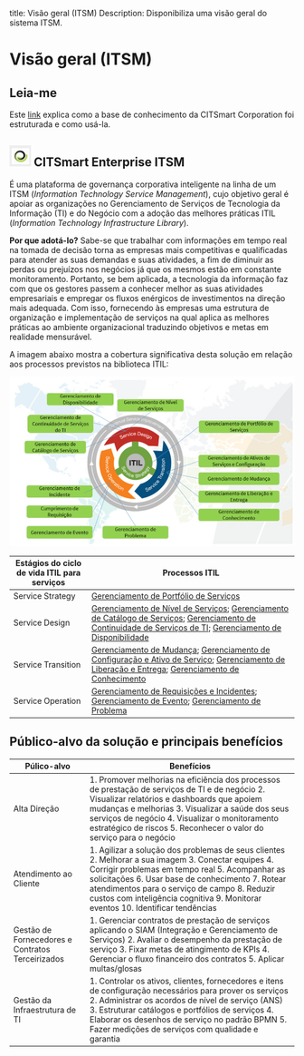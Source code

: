 title:  Visão geral (ITSM)
Description: Disponibiliza uma visão geral do sistema ITSM. 
# Visão geral (ITSM)

Leia-me
---------

Este [link][1] explica como a base de conhecimento da CITSmart Corporation foi estruturada e como usá-la.


![simbolo](images/simb-cits.jpg) CITSmart Enterprise ITSM
------------------------------------------------------------

É uma plataforma de governança corporativa inteligente na linha de um ITSM (*Information Technology Service Management*), cujo 
objetivo geral é apoiar as organizações no Gerenciamento de Serviços de Tecnologia da Informação (TI) e do Negócio com a adoção 
das melhores práticas ITIL (*Information Technology Infrastructure Library*).

**Por que adotá-lo?** Sabe-se que trabalhar com informações em tempo real na tomada de decisão torna as empresas mais 
competitivas e qualificadas para atender as suas demandas e suas atividades, a fim de diminuir as perdas ou prejuízos nos 
negócios já que os mesmos estão em constante monitoramento. Portanto, se bem aplicada, a tecnologia da informação faz com que os 
gestores passem a conhecer melhor as suas atividades empresariais e empregar os fluxos enérgicos de investimentos na direção mais 
adequada. Com isso, fornecendo às empresas uma estrutura de organização e implementação de serviços na qual aplica as melhores 
práticas ao ambiente organizacional traduzindo objetivos e metas em realidade mensurável.

A imagem abaixo mostra a cobertura significativa desta solução em relação aos processos previstos na biblioteca ITIL:

![visão](images/visa-geral.img1.jpg)

| **Estágios do ciclo de vida ITIL para serviços** | **Processos ITIL**                                                                                                                                               |
|----------------------------------------------|--------------------------------------------------------------------------------------------------------------------------------------------------------------|
| Service Strategy                             | [Gerenciamento de Portfólio de Serviços][2]                                                                                                                      |
| Service Design                               | [Gerenciamento de Nível de Serviços][3]; [Gerenciamento de Catálogo de Serviços][4]; [Gerenciamento de Continuidade de Serviços de TI][5]; [Gerenciamento de Disponibilidade][6] |
| Service Transition                           | [Gerenciamento de Mudança][7]; [Gerenciamento de Configuração e Ativo de Serviço][8]; [Gerenciamento de Liberação e Entrega][9]; [Gerenciamento de Conhecimento][10]              |
| Service Operation                            | [Gerenciamento de Requisições e Incidentes][11]; [Gerenciamento de Evento][12]; [Gerenciamento de Problema][13]                                                               |


Público-alvo da solução e principais benefícios
---------------------------------------------------

| Púlico-alvo                                      | Benefícios                                                                                                                                                                                                                                                                                                                        |
|--------------------------------------------------|-----------------------------------------------------------------------------------------------------------------------------------------------------------------------------------------------------------------------------------------------------------------------------------------------------------------------------------|
| Alta Direção                                     | 1. Promover melhorias na eficiência dos processos de prestação de serviços de TI e de negócio 2. Visualizar relatórios e dashboards que apoiem mudanças e melhorias 3. Visualizar a saúde dos seus serviços de negócio 4. Visualizar o monitoramento estratégico de riscos 5. Reconhecer o valor do serviço para o negócio             |
| Atendimento ao Cliente                           | 1. Agilizar a solução dos problemas de seus clientes 2. Melhorar a sua imagem 3. Conectar equipes 4. Corrigir problemas em tempo real 5. Acompanhar as solicitações 6. Usar base de conhecimento 7. Rotear atendimentos para o serviço de campo 8. Reduzir custos com inteligência cognitiva 9. Monitorar eventos 10. Identificar tendências |
| Gestão de Fornecedores e Contratos Terceirizados | 1. Gerenciar contratos de prestação de serviços aplicando o SIAM (Integração e Gerenciamento de Serviços) 2. Avaliar o desempenho da prestação de serviço 3. Fixar metas de atingimento de KPIs 4. Gerenciar o fluxo financeiro dos contratos 5. Aplicar multas/glosas                                                                 |
| Gestão da Infraestrutura de TI                   | 1. Controlar os ativos, clientes, fornecedores e itens de configuração necessários para prover os serviços 2. Administrar os acordos de nível de serviço (ANS) 3. Estruturar catálogos e portfólios de serviços 4. Elaborar os desenhos de serviço no padrão BPMN 5. Fazer medições de serviços com qualidade e garantia               |






































[1]:/pt-br/citsmart-platform-7/processes/knowledge/understanding-knowledge-base.html
[2]:/pt-br/citsmart-platform-7/processes/portfolio-and-catalog/overview.html
[3]:/pt-br/citsmart-platform-7/processes/service-level/overview.html
[4]:/pt-br/citsmart-platform-7/processes/portfolio-and-catalog/overview.html
[5]:/pt-br/citsmart-platform-7/processes/continuity/overview.html
[6]:/pt-br/citsmart-platform-7/processes/availability/overview.html
[7]:/pt-br/citsmart-platform-7/processes/change/overview.html
[8]:/pt-br/citsmart-platform-7/processes/configuration/overview.html
[9]:/pt-br/citsmart-platform-7/processes/release/overview.html
[10]:/pt-br/citsmart-platform-7/processes/knowledge/overview.html
[11]:/pt-br/citsmart-platform-7/processes/tickets/overview.ht
[12]:/pt-br/citsmart-platform-7/processes/event/overview.html
[13]:/pt-br/citsmart-platform-7/processes/problem/overview.html


